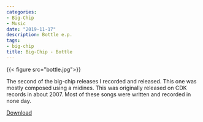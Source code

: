 ```yaml
---
categories:
- Big-Chip
- Music
date: "2019-11-17"
description: Bottle e.p.
tags:
- big-chip
title: Big-Chip - Bottle
---
```


{{< figure src="bottle.jpg">}}

The second of the big-chip releases I recorded and released. This one was mostly composed using a midines. This was originally released on CDK records in about 2007. Most of these songs were written and recorded in none day. 

<a href="https://archive.org/details/CDK007" download>Download</a>


